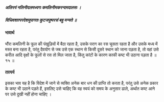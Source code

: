 ##### अलिरयं नलिनीदलमध्यगः कमलिनीमकरन्दमदालसः ।
##### विधिवशात्परदेशमुपागतः कुटजपुष्परसं बहु मन्यते ॥

#### भावार्थ

भौंरा कमलिनी के फूल की पंखुड़ियों में बैठा रहता है, उसके पराग का रस चूसता रहता है और उसके मध्य में मस्त बना रहता है, परंतु दैवयोग से जब उसे एक स्थान से किसी दूसरे स्थान को जाना पड़ता है, तो वहां उसे करील आदि वृक्षों के फूलों से रस तो मिल जाता है, किंतु कांटों के कारण काफी कष्ट भी उठाना पड़ता है ॥ १५ ॥

#### तात्पर्य

इसका भाव यह है कि विदेश में जाने से व्यक्ति अनेक बार धन की प्राप्ति तो करता है, परंतु उसे अनेक प्रकार के कष्ट भी उठाने पड़ते हैं, इसलिए उसे चाहिए कि वह स्वयं को समय के अनुसार ढाले, अर्थात कष्ट आने पर उसे दुखी नहीं होना चाहिए ।
